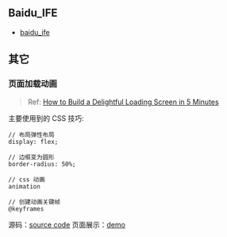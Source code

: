 ## Baidu_IFE

* [baidu_ife](baidu_ife/readme.md)

## 其它

### 页面加载动画

> Ref: [How to Build a Delightful Loading Screen in 5 Minutes](https://medium.freecodecamp.org/how-to-build-a-delightful-loading-screen-in-5-minutes-847991da509f)

主要使用到的 CSS 技巧:

```
// 布局弹性布局
display: flex;

// 边框变为圆形
border-radius: 50%;

// css 动画
animation

// 创建动画关键帧
@keyframes
```

源码：[source code](loading/)   页面展示：[demo](https://acusp.info/Programming/web/loading/loading.html)
